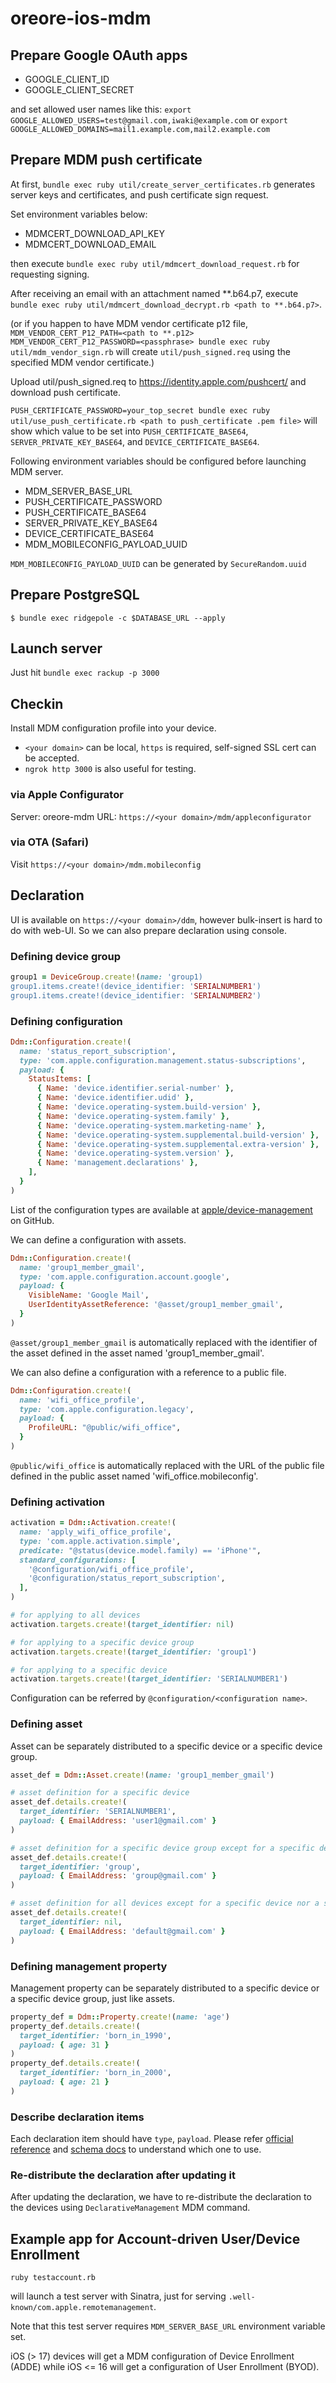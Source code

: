 # oreore-ios-mdm

## Prepare Google OAuth apps

- GOOGLE_CLIENT_ID
- GOOGLE_CLIENT_SECRET

and set allowed user names like this: `export GOOGLE_ALLOWED_USERS=test@gmail.com,iwaki@example.com` or `export GOOGLE_ALLOWED_DOMAINS=mail1.example.com,mail2.example.com`

## Prepare MDM push certificate

At first, `bundle exec ruby util/create_server_certificates.rb` generates server keys and certificates, and push certificate sign request.

Set environment variables below:

- MDMCERT_DOWNLOAD_API_KEY
- MDMCERT_DOWNLOAD_EMAIL

then execute `bundle exec ruby util/mdmcert_download_request.rb` for requesting signing.

After receiving an email with an attachment named **.b64.p7, execute `bundle exec ruby util/mdmcert_download_decrypt.rb <path to **.b64.p7>`.

(or if you happen to have MDM vendor certificate p12 file, `MDM_VENDOR_CERT_P12_PATH=<path to **.p12> MDM_VENDOR_CERT_P12_PASSWORD=<passphrase> bundle exec ruby util/mdm_vendor_sign.rb` will create `util/push_signed.req` using the specified MDM vendor certificate.)

Upload util/push_signed.req to https://identity.apple.com/pushcert/ and download push certificate.

`PUSH_CERTIFICATE_PASSWORD=your_top_secret bundle exec ruby util/use_push_certificate.rb <path to push_certificate .pem file>` will show which value to be set into `PUSH_CERTIFICATE_BASE64`, `SERVER_PRIVATE_KEY_BASE64`, and `DEVICE_CERTIFICATE_BASE64`.

Following environment variables should be configured before launching MDM server.

- MDM_SERVER_BASE_URL
- PUSH_CERTIFICATE_PASSWORD
- PUSH_CERTIFICATE_BASE64
- SERVER_PRIVATE_KEY_BASE64
- DEVICE_CERTIFICATE_BASE64
- MDM_MOBILECONFIG_PAYLOAD_UUID

`MDM_MOBILECONFIG_PAYLOAD_UUID` can be generated by `SecureRandom.uuid`

## Prepare PostgreSQL

```
$ bundle exec ridgepole -c $DATABASE_URL --apply
```

## Launch server

Just hit `bundle exec rackup -p 3000`

## Checkin

Install MDM configuration profile into your device.

- `<your domain>` can be local, `https` is required, self-signed SSL cert can be accepted.
- `ngrok http 3000` is also useful for testing.

### via Apple Configurator

Server: oreore-mdm
URL: `https://<your domain>/mdm/appleconfigurator`

### via OTA (Safari)

Visit `https://<your domain>/mdm.mobileconfig`

## Declaration

UI is available on `https://<your domain>/ddm`, however bulk-insert is hard to do with web-UI. So we can also prepare declaration using console.

### Defining device group

```ruby
group1 = DeviceGroup.create!(name: 'group1)
group1.items.create!(device_identifier: 'SERIALNUMBER1')
group1.items.create!(device_identifier: 'SERIALNUMBER2')
```

### Defining configuration

```ruby
Ddm::Configuration.create!(
  name: 'status_report_subscription',
  type: 'com.apple.configuration.management.status-subscriptions',
  payload: {
    StatusItems: [
      { Name: 'device.identifier.serial-number' },
      { Name: 'device.identifier.udid' },
      { Name: 'device.operating-system.build-version' },
      { Name: 'device.operating-system.family' },
      { Name: 'device.operating-system.marketing-name' },
      { Name: 'device.operating-system.supplemental.build-version' },
      { Name: 'device.operating-system.supplemental.extra-version' },
      { Name: 'device.operating-system.version' },
      { Name: 'management.declarations' },
    ],
  }
)
```

List of the configuration types are available at [apple/device-management](https://github.com/apple/device-management/tree/release/declarative/declarations/configurations) on GitHub.

We can define a configuration with assets.

```ruby
Ddm::Configuration.create!(
  name: 'group1_member_gmail',
  type: 'com.apple.configuration.account.google',
  payload: {
    VisibleName: 'Google Mail',
    UserIdentityAssetReference: '@asset/group1_member_gmail',
  }
)
```

`@asset/group1_member_gmail` is automatically replaced with the identifier of the asset defined in the asset named 'group1_member_gmail'.

We can also define a configuration with a reference to a public file.

```ruby
Ddm::Configuration.create!(
  name: 'wifi_office_profile',
  type: 'com.apple.configuration.legacy',
  payload: {
    ProfileURL: "@public/wifi_office",
  }
)
```

`@public/wifi_office` is automatically replaced with the URL of the public file defined in the public asset named 'wifi_office.mobileconfig'.

### Defining activation

```ruby
activation = Ddm::Activation.create!(
  name: 'apply_wifi_office_profile',
  type: 'com.apple.activation.simple',
  predicate: "@status(device.model.family) == 'iPhone'",
  standard_configurations: [
    '@configuration/wifi_office_profile',
    '@configuration/status_report_subscription',
  ],
)

# for applying to all devices
activation.targets.create!(target_identifier: nil)

# for applying to a specific device group
activation.targets.create!(target_identifier: 'group1')

# for applying to a specific device
activation.targets.create!(target_identifier: 'SERIALNUMBER1')
```

Configuration can be referred by `@configuration/<configuration name>`.

### Defining asset

Asset can be separately distributed to a specific device or a specific device group.

```ruby
asset_def = Ddm::Asset.create!(name: 'group1_member_gmail')

# asset definition for a specific device
asset_def.details.create!(
  target_identifier: 'SERIALNUMBER1',
  payload: { EmailAddress: 'user1@gmail.com' }
)

# asset definition for a specific device group except for a specific device
asset_def.details.create!(
  target_identifier: 'group',
  payload: { EmailAddress: 'group@gmail.com' }
)

# asset definition for all devices except for a specific device nor a specific device group
asset_def.details.create!(
  target_identifier: nil,
  payload: { EmailAddress: 'default@gmail.com' }
)
```

### Defining management property

Management property can be separately distributed to a specific device or a specific device group, just like assets.

```ruby
property_def = Ddm::Property.create!(name: 'age')
property_def.details.create!(
  target_identifier: 'born_in_1990',
  payload: { age: 31 }
)
property_def.details.create!(
  target_identifier: 'born_in_2000',
  payload: { age: 21 }
)
```

### Describe declaration items

Each declaration item should have `type`, `payload`. Please refer [official reference](https://developer.apple.com/documentation/devicemanagement/leveraging_the_declarative_management_data_model_to_scale_devices#3993591) and [schema docs](https://github.com/apple/device-management/blob/release/declarative/declarations/declarationbase.yaml) to understand which one to use.

### Re-distribute the declaration after updating it

After updating the declaration, we have to re-distribute the declaration to the devices using `DeclarativeManagement` MDM command.

## Example app for Account-driven User/Device Enrollment

```
ruby testaccount.rb
```

will launch a test server with Sinatra, just for serving `.well-known/com.apple.remotemanagement`.

Note that this test server requires `MDM_SERVER_BASE_URL` environment variable set.

iOS (> 17) devices will get a MDM configuration of Device Enrollment (ADDE) while iOS <= 16 will get a configuration of User Enrollment (BYOD).
